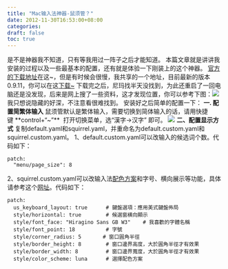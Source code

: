 ```yaml
---
title: "Mac输入法神器-鼠须管？"
date: 2012-11-30T16:53:00+08:00
categories: 
draft: false
toc: true
---
```


是不是神器我不知道，只有等我用过一阵子之后才能知道。 本篇文章就是讲讲我安装的过程以及一些最基本的配置，还有就是体验一下刚装上的这个神器。 [官方的下载地址](http://code.google.com/p/rimeime/)在这~，但是有时候会很慢，我共享的一个地址，目前最新的版本0.9.11，你可以在这[下载~](http://pan.baidu.com/share/link?shareid=138796&uk=2684558169) 下载完之后，尼玛找半天没找到，为此还重启了一回电脑还是没发现，后来是网上搜了一些资料，这才发现位置，你可以参考下图：![](http://m1.img.libdd.com/farm5/2012/1128/21/E15D546A9674892A5BA87D1B06649D481C48B49D2E937_664_353.JPEG) 我只想说隐藏的好深，不注意看很难找到。  安装好之后简单的配置一下： **一. 配置简繁体输入** 鼠须管默认是繁体输入，需要切换到简体输入的话，请用快捷键 **control+“~”**  打开切换菜单，选“漢字→汉字” 即可。 ![](http://m3.img.libdd.com/farm4/2012/1128/21/63BCA0BC2A6649E98F6A30371DBC8FB764A5D0362C762_245_270.PNG) **二、配置显示方式** 复制default.yaml和squirrel.yaml，并重命名为default.custom.yaml和squirrel.custom.yaml。 1、default.custom.yaml可以改输入的候选词个数。代码如下： 
    
    
    patch:
      "menu/page_size": 8

2、squirrel.custom.yaml可以改输入法[配色方案](https://gist.github.com/2309739)和字号、横向展示等功能，具体请参考这个[网址](http://code.google.com/p/rimeime/wiki/CustomizationGuide)。代码如下： 
    
    
    patch:
      us_keyboard_layout: true      # 鍵盤選項：應用美式鍵盤佈局
      style/horizontal: true        # 候選窗横向顯示
      style/font_face: "Hiragino Sans GB W3"    # 我喜歡的字體名稱
      style/font_point: 18          # 字號
      style/corner_radius: 5       # 窗口圓角半徑
      style/border_height: 8        # 窗口邊界高度，大於圓角半徑才有效果
      style/border_width: 8         # 窗口邊界寬度，大於圓角半徑才有效果
      style/color_scheme: luna      # 選擇配色方案